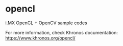 # opencl
i.MX OpenCL + OpenCV sample codes


For more information, check Khronos documentation: https://www.khronos.org/opencl/
